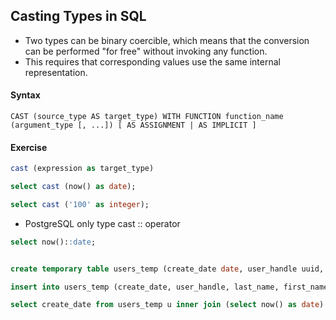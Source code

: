 ## Casting Types in SQL

- Two types can be binary coercible, which means that the conversion can be performed "for free" without invoking any function.
- This requires that corresponding values use the same internal representation.

#### Syntax

`CAST (source_type AS target_type) WITH FUNCTION function_name (argument_type [, ...]) [ AS ASSIGNMENT | AS IMPLICIT ]`

#### Exercise

```sql
cast (expression as target_type)

```

```sql
select cast (now() as date);

select cast ('100' as integer);

```

- PostgreSQL only type cast :: operator

```sql
select now()::date;
```

```sql

create temporary table users_temp (create_date date, user_handle uuid, first_name text, last_name text, email text);

insert into users_temp (create_date, user_handle, last_name, first_name) values (now(), uuid_generate_v4(), 'jones', 'michelle');

select create_date from users_temp u inner join (select now() as date) n on u.create_date = n.date;

```
